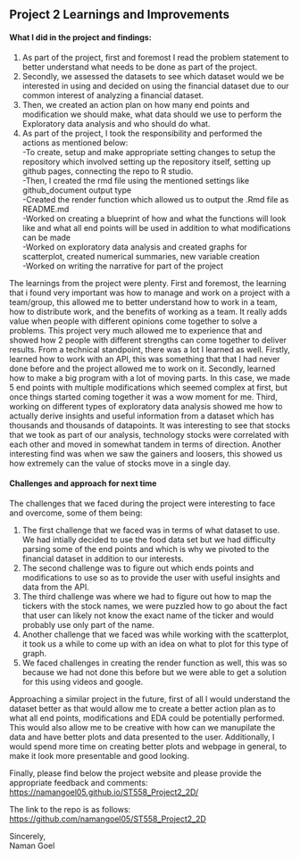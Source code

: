 ## Project 2 Learnings and Improvements  

#### What I did in the project and findings:  

1) As part of the project, first and foremost I read the problem statement to better understand what needs to be done as part of the project.  
2) Secondly, we assessed the datasets to see which dataset would we be interested in using and decided on using the financial dataset due to our common interest of analyzing a financial dataset.  
3) Then, we created an action plan on how many end points and modification we should make, what data should we use to perform the Exploratory data analysis and who should do what.  
4) As part of the project, I took the responsibility and performed the actions as mentioned below:  
    -To create, setup and make appropriate setting changes to setup the repository which involved setting up the repository itself, setting up github pages, connecting the repo to R studio.  
    -Then, I created the rmd file using the mentioned settings like github_document output type  
    -Created the render function which allowed us to output the .Rmd file as README.md  
    -Worked on creating a blueprint of how and what the functions will look like and what all end points will be used in addition to what modifications can be made  
    -Worked on exploratory data analysis and created graphs for scatterplot, created numerical summaries, new variable creation  
    -Worked on writing the narrative for part of the project  

The learnings from the project were plenty. First and foremost, the learning that i found very important was how to manage and work on a project with a team/group, this allowed me to better understand how to work in a team, how to distribute work, and the benefits of working as a team. It really adds value when people with different opinions come together to solve a problems. This project very much allowed me to experience that and showed how 2 people with different strengths can come together to deliver results. From a technical standpoint, there was a lot I learned as well. Firstly, learned how to work with an API, this was something that that I had never done before and the project allowed me to work on it. Secondly, learned how to make a big program with a lot of moving parts. In this case, we made 5 end points with multiple modifications which seemed complex at first, but once things started coming together it was a wow moment for me. Third, working on different types of exploratory data analysis showed me how to actually derive insights and useful information from a dataset which has thousands and thousands of datapoints. It was interesting to see that stocks that we took as part of our analysis, technology stocks were correlated with each other and moved in somewhat tandem in terms of direction. Another interesting find was when we saw the gainers and loosers, this showed us how extremely can the value of stocks move in a single day.  

#### Challenges and approach for next time  

The challenges that we faced during the project were interesting to face and overcome, some of them being:  
1) The first challenge that we faced was in terms of what dataset to use. We had intially decided to use the food data set but we had difficulty parsing some of the end points and which is why we pivoted to the financial dataset in addition to our interests.  
2) The second challenge was to figure out which ends points and modifications to use so as to provide the user with useful insights and data from the API.  
3) The third challenge was where we had to figure out how to map the tickers with the stock names, we were puzzled how to go about the fact that user can likely not know the exact name of the ticker and would probably use only part of the name.  
4) Another challenge that we faced was while working with the scatterplot, it took us a while to come up with an idea on what to plot for this type of graph.  
5) We faced challenges in creating the render function as well, this was so because we had not done this before but we were able to get a solution for this using videos and google.  

Approaching a similar project in the future, first of all I would understand the dataset better as that would allow me to create a better action plan as to what all end points, modifications and EDA could be potentially performed. This would also allow me to be creative with how can we manupilate the data and have better plots and data presented to the user. Additionally, I would spend more time on creating better plots and webpage in general, to make it look more presentable and good looking.  

Finally, please find below the project website and please provide the appropriate feedback and comments:  
https://namangoel05.github.io/ST558_Project2_2D/  

The link to the repo is as follows:  
https://github.com/namangoel05/ST558_Project2_2D

Sincerely,  
Naman Goel
